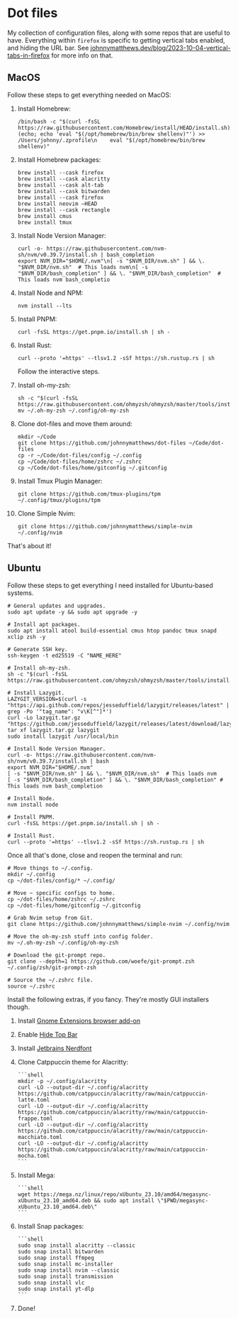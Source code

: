 # Dot files

My collection of configuration files, along with some repos that are useful to have. Everything within `firefox` is specific to getting vertical tabs enabled, and hiding the URL bar. See [johnnymatthews.dev/blog/2023-10-04-vertical-tabs-in-firefox](https://johnnymatthews.dev/blog/2023-10-04-vertical-tabs-in-firefox/) for more info on that.

## MacOS

Follow these steps to get everything needed on MacOS:

1. Install Homebrew:

    ```shell
    /bin/bash -c "$(curl -fsSL https://raw.githubusercontent.com/Homebrew/install/HEAD/install.sh)"
    (echo; echo 'eval "$(/opt/homebrew/bin/brew shellenv)"') >> /Users/johnny/.zprofile\n    eval "$(/opt/homebrew/bin/brew shellenv)"
    ```

1. Install Homebrew packages:

    ```shell
    brew install --cask firefox
    brew install --cask alacritty
    brew install --cask alt-tab
    brew install --cask bitwarden
    brew install --cask firefox
    brew install neovim —HEAD
    brew install --cask rectangle
    brew install cmus
    brew install tmux
    ```

1. Install Node Version Manager:

    ```shell
    curl -o- https://raw.githubusercontent.com/nvm-sh/nvm/v0.39.7/install.sh | bash_completion
    export NVM_DIR="$HOME/.nvm"\n[ -s "$NVM_DIR/nvm.sh" ] && \. "$NVM_DIR/nvm.sh"  # This loads nvm\n[ -s "$NVM_DIR/bash_completion" ] && \. "$NVM_DIR/bash_completion"  # This loads nvm bash_completio
    ```

1. Install Node and NPM:

    ```shell
    nvm install --lts
    ```

1. Install PNPM:

    ```shell
    curl -fsSL https://get.pnpm.io/install.sh | sh -
    ```

1. Install Rust:

    ```shell
    curl --proto '=https' --tlsv1.2 -sSf https://sh.rustup.rs | sh 
    ```

    Follow the interactive steps.

1. Install oh-my-zsh:

    ```shell
    sh -c "$(curl -fsSL https://raw.githubusercontent.com/ohmyzsh/ohmyzsh/master/tools/install.sh)"
    mv ~/.oh-my-zsh ~/.config/oh-my-zsh
    ```

1. Clone dot-files and move them around:

    ```shell
    mkdir ~/Code
    git clone https://github.com/johnnymatthews/dot-files ~/Code/dot-files
    cp -r ~/Code/dot-files/config ~/.config
    cp ~/Code/dot-files/home/zshrc ~/.zshrc
    cp ~/Code/dot-files/home/gitconfig ~/.gitconfig
    ```

1. Install Tmux Plugin Manager:

    ```shell
    git clone https://github.com/tmux-plugins/tpm ~/.config/tmux/plugins/tpm
    ```

1. Clone Simple Nvim:

    ```shell
    git clone https://github.com/johnnymatthews/simple-nvim ~/.config/nvim
    ```

That's about it!

## Ubuntu

Follow these steps to get everything I need installed for Ubuntu-based systems.

```shell
# General updates and upgrades.
sudo apt update -y && sudo apt upgrade -y

# Install apt packages.
sudo apt install atool build-essential cmus htop pandoc tmux snapd xclip zsh -y

# Generate SSH key.
ssh-keygen -t ed25519 -C "NAME_HERE"

# Install oh-my-zsh.
sh -c "$(curl -fsSL https://raw.githubusercontent.com/ohmyzsh/ohmyzsh/master/tools/install.sh)"

# Install Lazygit.
LAZYGIT_VERSION=$(curl -s "https://api.github.com/repos/jesseduffield/lazygit/releases/latest" | grep -Po '"tag_name": "v\K[^"]*')
curl -Lo lazygit.tar.gz "https://github.com/jesseduffield/lazygit/releases/latest/download/lazygit_${LAZYGIT_VERSION}_Linux_x86_64.tar.gz"
tar xf lazygit.tar.gz lazygit
sudo install lazygit /usr/local/bin

# Install Node Version Manager.
curl -o- https://raw.githubusercontent.com/nvm-sh/nvm/v0.39.7/install.sh | bash
export NVM_DIR="$HOME/.nvm"
[ -s "$NVM_DIR/nvm.sh" ] && \. "$NVM_DIR/nvm.sh"  # This loads nvm
[ -s "$NVM_DIR/bash_completion" ] && \. "$NVM_DIR/bash_completion" # This loads nvm bash_completion

# Install Node.
nvm install node

# Install PNPM.
curl -fsSL https://get.pnpm.io/install.sh | sh -

# Install Rust.
curl --proto '=https' --tlsv1.2 -sSf https://sh.rustup.rs | sh
```

Once all that's done, close and reopen the terminal and run:

```shell
# Move things to ~/.config.
mkdir ~/.config
cp ~/dot-files/config/* ~/.config/

# Move ~ specific configs to home.
cp ~/dot-files/home/zshrc ~/.zshrc
cp ~/dot-files/home/gitconfig ~/.gitconfig

# Grab Nvim setup from Git.
git clone https://github.com/johnnymatthews/simple-nvim ~/.config/nvim

# Move the oh-my-zsh stuff into config folder.
mv ~/.oh-my-zsh ~/.config/oh-my-zsh

# Download the git-prompt repo.
git clone --depth=1 https://github.com/woefe/git-prompt.zsh ~/.config/zsh/git-prompt-zsh

# Source the ~/.zshrc file.
source ~/.zshrc
```

Install the following extras, if you fancy. They're mostly GUI installers though.

1.  Install [Gnome Extensions browser add-on](https://extensions.gnome.org/)
1.  Enable [Hide Top Bar](https://extensions.gnome.org/extension/545/hide-top-bar/)
1.  Install [Jetbrains Nerdfont](https://www.nerdfonts.com/font-downloads)
1.  Clone Catppuccin theme for Alacritty:

        ```shell
        mkdir -p ~/.config/alacritty
        curl -LO --output-dir ~/.config/alacritty https://github.com/catppuccin/alacritty/raw/main/catppuccin-latte.toml
        curl -LO --output-dir ~/.config/alacritty https://github.com/catppuccin/alacritty/raw/main/catppuccin-frappe.toml
        curl -LO --output-dir ~/.config/alacritty https://github.com/catppuccin/alacritty/raw/main/catppuccin-macchiato.toml
        curl -LO --output-dir ~/.config/alacritty https://github.com/catppuccin/alacritty/raw/main/catppuccin-mocha.toml
        ```

1.  Install Mega:

        ```shell
        wget https://mega.nz/linux/repo/xUbuntu_23.10/amd64/megasync-xUbuntu_23.10_amd64.deb && sudo apt install \"$PWD/megasync-xUbuntu_23.10_amd64.deb\"
        ```

1.  Install Snap packages:

        ```shell
        sudo snap install alacritty --classic
        sudo snap install bitwarden
        sudo snap install ffmpeg
        sudo snap install mc-installer
        sudo snap install nvim --classic
        sudo snap install transmission
        sudo snap install vlc
        sudo snap install yt-dlp
        ```

1. Done!

